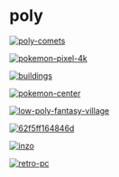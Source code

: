 # poly

<a href="poly-comets.png"><img alt="poly-comets" src="poly-comets.png"></a>

<a href="pokemon-pixel-4k.png"><img alt="pokemon-pixel-4k" src="pokemon-pixel-4k.png"></a>

<a href="buildings.png"><img alt="buildings" src="buildings.png"></a>

<a href="pokemon-center.png"><img alt="pokemon-center" src="pokemon-center.png"></a>

<a href="low-poly-fantasy-village.png"><img alt="low-poly-fantasy-village" src="low-poly-fantasy-village.png"></a>

<a href="62f5ff164846d.jpg"><img alt="62f5ff164846d" src="62f5ff164846d.jpg"></a>

<a href="inzo.jpg"><img alt="inzo" src="inzo.jpg"></a>

<a href="retro-pc.png"><img alt="retro-pc" src="retro-pc.png"></a>

